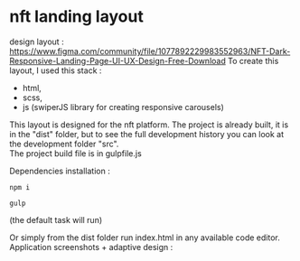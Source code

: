# nft landing layout
 design layout :
 https://www.figma.com/community/file/1077892229983552963/NFT-Dark-Responsive-Landing-Page-UI-UX-Design-Free-Download
To create this layout, I used this stack : 
* html,
* scss,
* js (swiperJS library for creating responsive carousels) 

This layout is designed for the nft platform. 
The project is already built, it is in the "dist" folder, but to see the full development history you can look at the development folder "src".  
The project build file is in gulpfile.js

Dependencies installation :
```
npm i
```
```
gulp
```
 (the default task will run)

Or simply from the dist folder run index.html in any available code editor. 
Application screenshots + adaptive design : 
![]()
![]()
![]()
![]()
![]()
![]()
![]()
